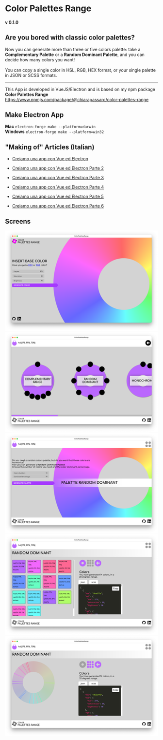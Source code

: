 # Color Palettes Range
#### v 0.1.0
## Are you bored with classic color palettes? <br>
Now you can generate more than three or five colors palette: take a **Complementary Palette** or a **Random Dominant Palette**, and you can decide how many colors you want! <br>
<br>
You can copy a single color in HSL, RGB, HEX format, or your single palette in JSON or SCSS formats.


---
This App is developed in VueJS/Electron and is based on my npm package **Color Palettes Range**
https://www.npmjs.com/package/@chiarapassaro/color-palettes-range

## Make Electron App 
**Mac** `electron-forge make --platform=darwin`<br>
**Windows** `electron-forge make --platform=win32`


## "Making of" Articles (Italian)
* [Creiamo una app con Vue ed Electron](https://chiarapassaro.medium.com/creiamo-una-app-con-vue-ed-electron-1-parte-147209265616)

* [Creiamo una app con Vue ed Electron Parte 2](https://chiarapassaro.medium.com/creiamo-una-app-con-vue-ed-electron-parte-2-a12a0fc62df1)

* [Creiamo una app con Vue ed Electron Parte 3](https://chiarapassaro.medium.com/creiamo-una-app-con-vue-ed-electron-parte-3-46aa10391e03)

* [Creiamo una app con Vue ed Electron Parte 4](https://chiarapassaro.medium.com/creiamo-una-app-con-vue-ed-electron-parte-4-db0a9133b8b0)

* [Creiamo una app con Vue ed Electron Parte 5](https://chiarapassaro.medium.com/creiamo-una-app-con-vue-ed-electron-parte-5-4a5e67d0b8e1)

* [Creiamo una app con Vue ed Electron Parte 6](https://chiarapassaro.medium.com/creiamo-una-app-con-vue-ed-electron-parte-6-7c9a19a71bea)


## Screens
![Home](screens/mac-app-home.png)
![Palettes](screens/mac-app-palettes.png)
![Palette](screens/mac-app-palette.png)
![Palette Colors](screens/mac-app-palette-colors.png)
![Palette Wheel](screens/mac-app-palette-wheel.png)